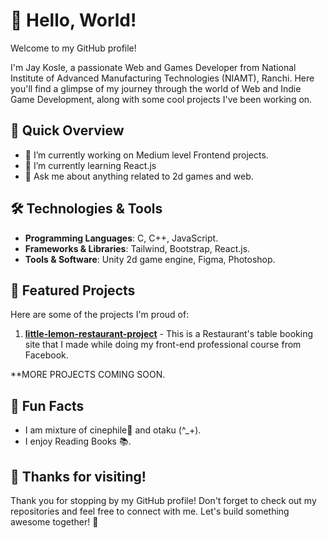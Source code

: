 # 👋 Hello, World! 

Welcome to my GitHub profile! 

I'm Jay Kosle, a passionate Web and Games Developer from National Institute of Advanced Manufacturing Technologies (NIAMT), Ranchi. Here you'll find a glimpse of my journey through the world of Web and Indie Game Development, along with some cool projects I've been working on.

## 🚀 Quick Overview

- 🔭 I’m currently working on Medium level Frontend projects.
- 🌱 I’m currently learning React.js
- 💬 Ask me about anything related to 2d games and web.

## 🛠️ Technologies & Tools

- **Programming Languages**: C, C++, JavaScript.
- **Frameworks & Libraries**: Tailwind, Bootstrap, React.js.
- **Tools & Software**: Unity 2d game engine, Figma, Photoshop.

## 📂 Featured Projects

Here are some of the projects I'm proud of:

1. **[little-lemon-restaurant-project](https://github.com/jaykosle/little-lemon-restaurant-project)** - This is a Restaurant's table booking site that I made while doing my front-end professional course from Facebook.

**MORE PROJECTS COMING SOON.

## 🌟 Fun Facts

- I am mixture of cinephile🎥 and otaku (^_+).
- I enjoy Reading Books 📚.

## 🙏 Thanks for visiting!

Thank you for stopping by my GitHub profile! Don't forget to check out my repositories and feel free to connect with me. Let's build something awesome together! 🌟
